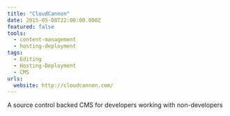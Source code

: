 ```yaml
---
title: "CloudCannon"
date: 2015-05-08T22:00:00.000Z
featured: false
tools:
  - content-management
  - hosting-deployment
tags:
  - Editing
  - Hosting-Deployment
  - CMS
urls:
  website: http://cloudcannon.com/
---
```

A source control backed CMS for developers working with non-developers
